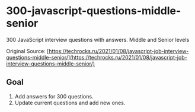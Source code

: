 # 300-javascript-questions-middle-senior

300 JavaScript interview questions with answers. Middle and Senior levels

Original Source: [https://techrocks.ru/2021/01/08/javascript-job-interview-questions-middle-senior/](https://techrocks.ru/2021/01/08/javascript-job-interview-questions-middle-senior/)

## Goal

1. Add answers for 300 questions.
2. Update current questions and add new ones.

